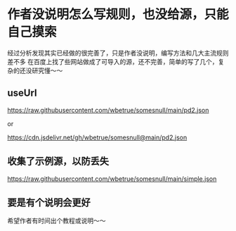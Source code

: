 # 作者没说明怎么写规则，也没给源，只能自己摸索
经过分析发现其实已经做的很完善了，只是作者没说明，编写方法和几大主流规则差不多
在百度上找了些网站做成了可导入的源，还不完善，简单的写了几个，复杂的还没研究懂～～

## useUrl
https://raw.githubusercontent.com/wbetrue/somesnull/main/pd2.json

or

https://cdn.jsdelivr.net/gh/wbetrue/somesnull@main/pd2.json

## 收集了示例源，以防丢失
https://raw.githubusercontent.com/wbetrue/somesnull/main/simple.json

## 要是有个说明会更好
希望作者有时间出个教程或说明～～
